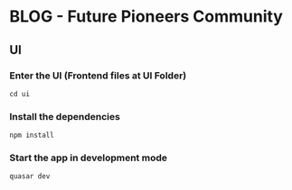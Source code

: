 # BLOG - Future Pioneers Community

## UI

### Enter the UI (Frontend files at UI Folder)
````
cd ui
````
### Install the dependencies
````
npm install
````
### Start the app in development mode
````
quasar dev
````
